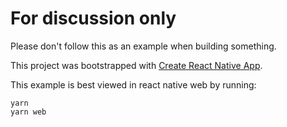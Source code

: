 # For discussion only

Please don't follow this as an example when building something.


This project was bootstrapped with [Create React Native App](https://github.com/react-community/create-react-native-app).

This example is best viewed in react native web by running:

    yarn
    yarn web
